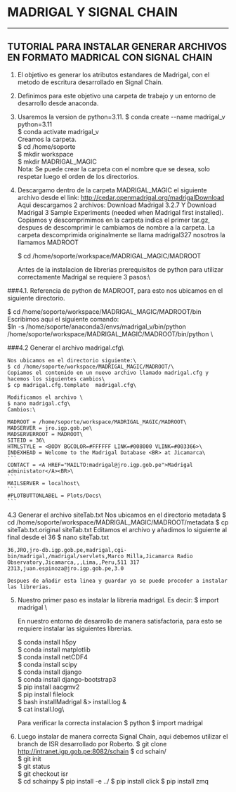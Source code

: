#  MADRIGAL Y SIGNAL CHAIN
---
## TUTORIAL PARA INSTALAR GENERAR ARCHIVOS EN FORMATO MADRICAL CON SIGNAL CHAIN

1. El objetivo es generar los atributos estandares de Madrigal, con el metodo de escritura desarrollado en Signal Chain.
2. Definimos para este objetivo una carpeta de trabajo y un entorno de desarrollo desde anaconda.
3. Usaremos la version de python=3.11.
   $ conda create --name madrigal_v python=3.11\
   $ conda activate madrigal_v \
   Creamos la carpeta.\
   $ cd /home/soporte\
   $ mkdir workspace\
   $ mkdir MADRIGAL_MAGIC\
   Nota: Se puede crear la carpeta con el nombre que se desea, solo respetar luego el orden de los directorios.

4. Descargamo dentro de la carpeta MADRIGAL_MAGIC  el siguiente archivo desde el link:
   http://cedar.openmadrigal.org/madrigalDownload
   Aqui descargamos 2 archivos: Download Madrigal 3.2.7 Y Download Madrigal 3 Sample Experiments (needed when Madrigal first installed).
   Copiamos y descomprimimos en la carpeta indica el primer tar.gz, despues de descomprimir le cambiamos de nombre a la carpeta.
   La carpeta descomprimida originalmente se llama madrigal327 nosotros la llamamos MADROOT
   
   $ cd /home/soporte/workspace/MADRIGAL_MAGIC/MADROOT
   
   Antes de  la instalacion de librerias prerequisitos de python para utilizar correctamente Madrigal se requiere 3 pasos:\

###4.1. Referencia de python de MADROOT, para esto nos ubicamos en el siguiente directorio.

   $ cd /home/soporte/workspace/MADRIGAL_MAGIC/MADROOT/bin\
   Escribimos aqui el siguiente comando:\
   $ln -s /home/soporte/anaconda3/envs/madrigal_v/bin/python /home/soporte/workspace/MADRIGAL_MAGIC/MADROOT/bin/python \

###4.2 Generar el archivo madrigal.cfg\

    Nos ubicamos en el directorio siguiente:\
    $ cd /home/soporte/workspace/MADRIGAL_MAGIC/MADROOT/\
    Copiamos el contenido en un nuevo archivo llamado madrigal.cfg y hacemos los siguientes cambios\
    $ cp madrigal.cfg.template  madrigal.cfg\

    Modificamos el archivo \
    $ nano madrigal.cfg\
    Cambios:\
    
    MADROOT = /home/soporte/workspace/MADRIGAL_MAGIC/MADROOT\
    MADSERVER = jro.igp.gob.pe\
    MADSERVERROOT = MADROOT\
    SITEID = 36\
    HTMLSTYLE = <BODY BGCOLOR=#FFFFFF LINK=#008000 VLINK=#003366>\
    INDEXHEAD = Welcome to the Madrigal Database <BR> at Jicamarca\
    ```
    CONTACT = <A HREF="MAILTO:madrigal@jro.igp.gob.pe">Madrigal administator</A><BR>\
    ```
    MAILSERVER = localhost\
    ```
    #PLOTBUTTONLABEL = Plots/Docs\
    ```
4.3 Generar el archivo siteTab.txt
    Nos ubicamos en el directorio metadata
    $ cd /home/soporte/workspace/MADRIGAL_MAGIC/MADROOT/metadata
    $ cp siteTab.txt.original siteTab.txt
    Editamos el archivo y añadimos lo siguiente al final desde el 36
    $ nano siteTab.txt
    
    36,JRO,jro-db.igp.gob.pe,madrigal,cgi-bin/madrigal,/madrigal/servlets,Marco Milla,Jicamarca Radio Observatory,Jicamarca,,,Lima,,Peru,511 317 2313,juan.espinoza@jro.igp.gob.pe,3.0
   
    Despues de añadir esta linea y guardar ya se puede proceder a instalar las librerias.

5. Nuestro primer paso es instalar la libreria madrigal. Es decir:
   $ import madrigal \
   
   En nuestro entorno de desarrollo de manera satisfactoria, para esto se requiere instalar las siguientes librerias.
   
   $ conda install h5py\
   $ conda install matplotlib\
   $ conda install netCDF4 \
   $ conda install scipy\
   $ conda install django\
   $ conda install django-bootstrap3\
   $ pip install aacgmv2\
   $ pip install filelock\
   $ bash installMadrigal  &> install.log &\
   $ cat install.log\

   Para verificar la correcta instalacion
   $ python
   $ import madrigal
5. Luego instalar de manera correcta Signal Chain, aqui debemos utilizar el branch de ISR desarrollado por Roberto.
   $ git clone http://intranet.igp.gob.pe:8082/schain
   $ cd schain/ \
   $ git init\
   $ git status\
   $ git checkout isr\
   $ cd schainpy
   $ pip install -e ../
   $ pip install click
   $ pip install zmq


